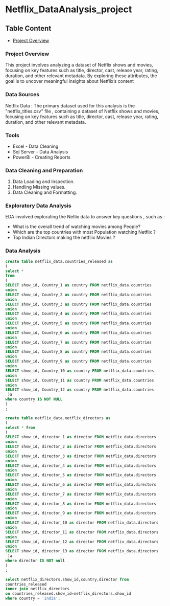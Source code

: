 # Netflix_DataAnalysis_project

## Table Content 
- [Project Overview](project-overview)

### Project Overview
This project involves analyzing a dataset of Netflix shows and movies, focusing on key features such as title, director, cast, release year, rating, duration, and other relevant metadata. By exploring these attributes, the goal is to uncover meaningful insights about Netflix’s content 

### Data Sources
Netflix Data : The primary dataset used for this analysis is the "netflix_titles.csv" file , containing  a dataset of Netflix shows and movies, focusing on key features such as title, director, cast, release year, rating, duration, and other relevant metadata. 

### Tools 
- Excel - Data Cleaning 
- Sql Server - Data Analysis
- PowerBi - Creating Reports

### Data Cleaning and Preparation 
1. Data Loading and Inspection.
2. Handling Missing values.
3. Data Cleaning and Formatting.

### Exploratory Data Analysis 

EDA involved explorating the Netlix data to answer key questions , such as :

- What is the overall trend of watching movies among People?
- Which are the top countries with most Population watching Netflix ?
- Top Indian Directors making the netfliix Movies ?

### Data Analysis 
```sql
create table netflix_data.countries_released as
(
select *
from
(
SELECT show_id, Country_1 as country FROM netflix_data.countries
union 
SELECT show_id, Country_2 as country FROM netflix_data.countries
union 
SELECT show_id, Country_3 as country FROM netflix_data.countries
union 
SELECT show_id, Country_4 as country FROM netflix_data.countries
union 
SELECT show_id, Country_5 as country FROM netflix_data.countries
union 
SELECT show_id, Country_6 as country FROM netflix_data.countries
union 
SELECT show_id, Country_7 as country FROM netflix_data.countries
union 
SELECT show_id, Country_8 as country FROM netflix_data.countries
union 
SELECT show_id, Country_9 as country FROM netflix_data.countries
union 
SELECT show_id, Country_10 as country FROM netflix_data.countries
union 
SELECT show_id, Country_11 as country FROM netflix_data.countries
union
SELECT show_id, Country_12 as country FROM netflix_data.countries
 )a
where country IS NOT NULL
) 
;
```

```sql
create table netflix_data.netflix_directors as
(
select * from
(
SELECT show_id, director_1 as director FROM netflix_data.directors
union 
SELECT show_id, director_2 as director FROM netflix_data.directors
union 
SELECT show_id, director_3 as director FROM netflix_data.directors
union 
SELECT show_id, director_4 as director FROM netflix_data.directors
union 
SELECT show_id, director_5 as director FROM netflix_data.directors
union 
SELECT show_id, director_6 as director FROM netflix_data.directors
union 
SELECT show_id, director_7 as director FROM netflix_data.directors
union 
SELECT show_id, director_8 as director FROM netflix_data.directors
union 
SELECT show_id, director_9 as director FROM netflix_data.directors
union 
SELECT show_id, director_10 as director FROM netflix_data.directors
union 
SELECT show_id, director_11 as director FROM netflix_data.directors
union
SELECT show_id, director_12 as director FROM netflix_data.directors
union
SELECT show_id, director_13 as director FROM netflix_data.directors
 )a
where director IS NOT null
) 
;
```
```sql
select netflix_directors.show_id,country,director from
countries_released
inner join netflix_directors
on countries_released.show_id=netflix_directors.show_id
where country = 'India';
```
